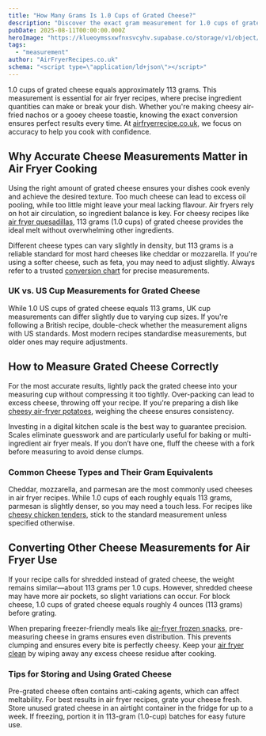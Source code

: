 ```yaml
---
title: "How Many Grams Is 1.0 Cups of Grated Cheese?"
description: "Discover the exact gram measurement for 1.0 cups of grated cheese and simplify your air fryer cooking with precise conversions."
pubDate: 2025-08-11T00:00:00.000Z
heroImage: "https://klueoymssxwfnxsvcyhv.supabase.co/storage/v1/object/public/md/how-many-grams-is-1-cup-grated-cheese-ef76e5ce.webp"
tags:
  - "measurement"
author: "AirFryerRecipes.co.uk"
schema: "<script type=\"application/ld+json\"></script>"
---
```


<p>1.0 cups of grated cheese equals approximately 113 grams. This measurement is essential for air fryer recipes, where precise ingredient quantities can make or break your dish. Whether you're making cheesy air-fried nachos or a gooey cheese toastie, knowing the exact conversion ensures perfect results every time. At <a href=https://www.airfryerrecipe.co.uk>airfryerrecipe.co.uk</a>, we focus on accuracy to help you cook with confidence.</p>

<h2>Why Accurate Cheese Measurements Matter in Air Fryer Cooking</h2>  
<p>Using the right amount of grated cheese ensures your dishes cook evenly and achieve the desired texture. Too much cheese can lead to excess oil pooling, while too little might leave your meal lacking flavour. Air fryers rely on hot air circulation, so ingredient balance is key. For cheesy recipes like <a href=https://www.airfryerrecipe.co.uk/recipes>air fryer quesadillas</a>, 113 grams (1.0 cups) of grated cheese provides the ideal melt without overwhelming other ingredients.</p>  

<p>Different cheese types can vary slightly in density, but 113 grams is a reliable standard for most hard cheeses like cheddar or mozzarella. If you're using a softer cheese, such as feta, you may need to adjust slightly. Always refer to a trusted <a href=https://www.airfryerrecipe.co.uk/air-fryer-conversion-chart>conversion chart</a> for precise measurements.</p>  

<h3>UK vs. US Cup Measurements for Grated Cheese</h3>  
<p>While 1.0 US cups of grated cheese equals 113 grams, UK cup measurements can differ slightly due to varying cup sizes. If you're following a British recipe, double-check whether the measurement aligns with US standards. Most modern recipes standardise measurements, but older ones may require adjustments.</p>  

<h2>How to Measure Grated Cheese Correctly</h2>  
<p>For the most accurate results, lightly pack the grated cheese into your measuring cup without compressing it too tightly. Over-packing can lead to excess cheese, throwing off your recipe. If you're preparing a dish like <a href=https://www.airfryerrecipe.co.uk/recipe-category/potatoes>cheesy air-fryer potatoes</a>, weighing the cheese ensures consistency.</p>  

<p>Investing in a digital kitchen scale is the best way to guarantee precision. Scales eliminate guesswork and are particularly useful for baking or multi-ingredient air fryer meals. If you don’t have one, fluff the cheese with a fork before measuring to avoid dense clumps.</p>  

<h3>Common Cheese Types and Their Gram Equivalents</h3>  
<p>Cheddar, mozzarella, and parmesan are the most commonly used cheeses in air fryer recipes. While 1.0 cups of each roughly equals 113 grams, parmesan is slightly denser, so you may need a touch less. For recipes like <a href=https://www.airfryerrecipe.co.uk/recipe-category/chicken>cheesy chicken tenders</a>, stick to the standard measurement unless specified otherwise.</p>  

<h2>Converting Other Cheese Measurements for Air Fryer Use</h2>  
<p>If your recipe calls for shredded instead of grated cheese, the weight remains similar—about 113 grams per 1.0 cups. However, shredded cheese may have more air pockets, so slight variations can occur. For block cheese, 1.0 cups of grated cheese equals roughly 4 ounces (113 grams) before grating.</p>  

<p>When preparing freezer-friendly meals like <a href=https://www.airfryerrecipe.co.uk/recipe-category/frozen-foods>air-fryer frozen snacks</a>, pre-measuring cheese in grams ensures even distribution. This prevents clumping and ensures every bite is perfectly cheesy. Keep your <a href=https://www.airfryerrecipe.co.uk/air-fryer-cleaner>air fryer clean</a> by wiping away any excess cheese residue after cooking.</p>  

<h3>Tips for Storing and Using Grated Cheese</h3>  
<p>Pre-grated cheese often contains anti-caking agents, which can affect meltability. For best results in air fryer recipes, grate your cheese fresh. Store unused grated cheese in an airtight container in the fridge for up to a week. If freezing, portion it in 113-gram (1.0-cup) batches for easy future use.</p>